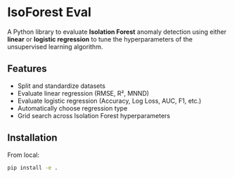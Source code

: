 # IsoForest Eval

A Python library to evaluate **Isolation Forest** anomaly detection using either **linear** or **logistic regression** to tune
the hyperparameters of the unsupervised learning algorithm.

## Features

- Split and standardize datasets
- Evaluate linear regression (RMSE, R², MNND)
- Evaluate logistic regression (Accuracy, Log Loss, AUC, F1, etc.)
- Automatically choose regression type
- Grid search across Isolation Forest hyperparameters

## Installation

From local:

```bash
pip install -e .
